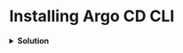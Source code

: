 # Installing Argo CD CLI

<details>
<summary><b>Solution</b></summary>
<p>
## 1. Install Argo CD CLI using the following commands

```bash
wget -O /usr/local/bin/argocd https://github.com/argoproj/argo-cd/releases/download/v2.8.1/argocd-linux-amd64
chmod +x /usr/local/bin/argocd
```

## 2. Verify that the CLI is installed

```bash
argocd
```

## 3. Forward port for Argo CD

```bash
kubectl port-forward svc/argocd-server -n argocd 8080:443
```

## 4. Login using the CLI and start using commands

```bash
argocd login 127.0.0.1:8080
```

## 5. Check connection

```bash
argocd cluster list --grpc-web
```

</p>
</details>
